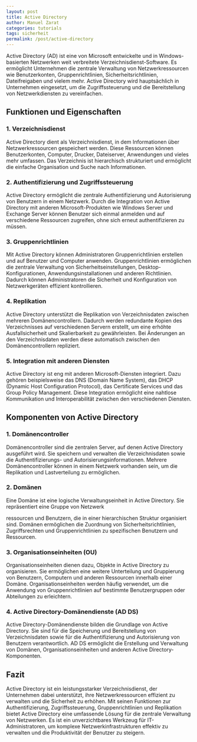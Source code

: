 ```yaml
---
layout: post
title: Active Directory
author: Manuel Zarat
categories: tutorials
tags: sicherheit
permalink: /post/active-directory
---
```


Active Directory (AD) ist eine von Microsoft entwickelte und in Windows-basierten Netzwerken weit verbreitete Verzeichnisdienst-Software. Es ermöglicht Unternehmen die zentrale Verwaltung von Netzwerkressourcen wie Benutzerkonten, Gruppenrichtlinien, Sicherheitsrichtlinien, Dateifreigaben und vielem mehr. Active Directory wird hauptsächlich in Unternehmen eingesetzt, um die Zugriffssteuerung und die Bereitstellung von Netzwerkdiensten zu vereinfachen.

<!--excerpt_separator-->

## Funktionen und Eigenschaften

### 1. Verzeichnisdienst

Active Directory dient als Verzeichnisdienst, in dem Informationen über Netzwerkressourcen gespeichert werden. Diese Ressourcen können Benutzerkonten, Computer, Drucker, Dateiserver, Anwendungen und vieles mehr umfassen. Das Verzeichnis ist hierarchisch strukturiert und ermöglicht die einfache Organisation und Suche nach Informationen.

### 2. Authentifizierung und Zugriffssteuerung

Active Directory ermöglicht die zentrale Authentifizierung und Autorisierung von Benutzern in einem Netzwerk. Durch die Integration von Active Directory mit anderen Microsoft-Produkten wie Windows Server und Exchange Server können Benutzer sich einmal anmelden und auf verschiedene Ressourcen zugreifen, ohne sich erneut authentifizieren zu müssen.

### 3. Gruppenrichtlinien

Mit Active Directory können Administratoren Gruppenrichtlinien erstellen und auf Benutzer und Computer anwenden. Gruppenrichtlinien ermöglichen die zentrale Verwaltung von Sicherheitseinstellungen, Desktop-Konfigurationen, Anwendungsinstallationen und anderen Richtlinien. Dadurch können Administratoren die Sicherheit und Konfiguration von Netzwerkgeräten effizient kontrollieren.

### 4. Replikation

Active Directory unterstützt die Replikation von Verzeichnisdaten zwischen mehreren Domänencontrollern. Dadurch werden redundante Kopien des Verzeichnisses auf verschiedenen Servern erstellt, um eine erhöhte Ausfallsicherheit und Skalierbarkeit zu gewährleisten. Bei Änderungen an den Verzeichnisdaten werden diese automatisch zwischen den Domänencontrollern repliziert.

### 5. Integration mit anderen Diensten

Active Directory ist eng mit anderen Microsoft-Diensten integriert. Dazu gehören beispielsweise das DNS (Domain Name System), das DHCP (Dynamic Host Configuration Protocol), das Certificate Services und das Group Policy Management. Diese Integration ermöglicht eine nahtlose Kommunikation und Interoperabilität zwischen den verschiedenen Diensten.

## Komponenten von Active Directory

### 1. Domänencontroller

Domänencontroller sind die zentralen Server, auf denen Active Directory ausgeführt wird. Sie speichern und verwalten die Verzeichnisdaten sowie die Authentifizierungs- und Autorisierungsinformationen. Mehrere Domänencontroller können in einem Netzwerk vorhanden sein, um die Replikation und Lastverteilung zu ermöglichen.

### 2. Domänen

Eine Domäne ist eine logische Verwaltungseinheit in Active Directory. Sie repräsentiert eine Gruppe von Netzwerk

ressourcen und Benutzern, die in einer hierarchischen Struktur organisiert sind. Domänen ermöglichen die Zuordnung von Sicherheitsrichtlinien, Zugriffsrechten und Gruppenrichtlinien zu spezifischen Benutzern und Ressourcen.

### 3. Organisationseinheiten (OU)

Organisationseinheiten dienen dazu, Objekte in Active Directory zu organisieren. Sie ermöglichen eine weitere Unterteilung und Gruppierung von Benutzern, Computern und anderen Ressourcen innerhalb einer Domäne. Organisationseinheiten werden häufig verwendet, um die Anwendung von Gruppenrichtlinien auf bestimmte Benutzergruppen oder Abteilungen zu erleichtern.

### 4. Active Directory-Domänendienste (AD DS)

Active Directory-Domänendienste bilden die Grundlage von Active Directory. Sie sind für die Speicherung und Bereitstellung von Verzeichnisdaten sowie für die Authentifizierung und Autorisierung von Benutzern verantwortlich. AD DS ermöglicht die Erstellung und Verwaltung von Domänen, Organisationseinheiten und anderen Active Directory-Komponenten.

## Fazit

Active Directory ist ein leistungsstarker Verzeichnisdienst, der Unternehmen dabei unterstützt, ihre Netzwerkressourcen effizient zu verwalten und die Sicherheit zu erhöhen. Mit seinen Funktionen zur Authentifizierung, Zugriffssteuerung, Gruppenrichtlinien und Replikation bietet Active Directory eine umfassende Lösung für die zentrale Verwaltung von Netzwerken. Es ist ein unverzichtbares Werkzeug für IT-Administratoren, um komplexe Netzwerkinfrastrukturen effektiv zu verwalten und die Produktivität der Benutzer zu steigern.
